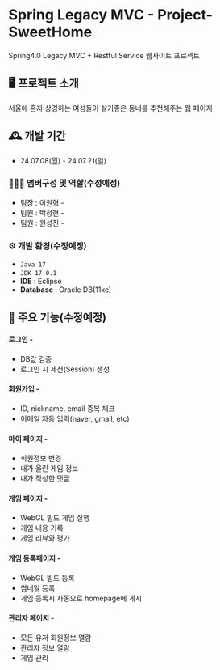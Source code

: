 #  Spring Legacy MVC - Project-SweetHome
Spring4.0 Legacy MVC  + Restful Service 웹사이트 프로젝트


## 🖥️ 프로젝트 소개
서울에 혼자 상경하는 여성들이 살기좋은 동네를 추천해주는 웹 페이지
<br>

## 🕰️ 개발 기간
* 24.07.08(월) - 24.07.21(일)

### 🧑‍🤝‍🧑 맴버구성 및 역할(수정예정)
 - 팀장  : 이원혁 - 
 - 팀원  : 박정현 - 
 - 팀원  : 원성진 - 

### ⚙️ 개발 환경(수정예정)
- `Java 17`
- `JDK 17.0.1`
- **IDE** : Eclipse
- **Database** : Oracle DB(11xe)

## 📌 주요 기능(수정예정)
#### 로그인 - <a href="주소" ></a>
- DB값 검증
- 로그인 시 세션(Session) 생성
#### 회원가입 - <a href="주소" ></a>
- ID, nickname, email 중복 체크
- 이메일 자동 입력(naver, gmail, etc)
#### 마이 페이지 - <a href="주소" ></a>
- 회원정보 변경
- 내가 올린 게임 정보
- 내가 작성한 댓글
#### 게임 페이지 - <a href="주소" ></a>
- WebGL 빌드 게임 실행
- 게임 내용 기록
- 게임 리뷰와 평가
#### 게임 등록페이지 - <a href="주소" ></a>
- WebGL 빌드 등록
- 썸네일 등록
- 게임 등록시 자동으로 homepage에 게시
#### 관리자 페이지 - <a href="주소" ></a>
- 모든 유저 회원정보 열람
- 관리자 정보 열람
- 게임 관리
